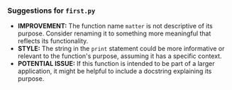 ### Suggestions for `first.py`

- **IMPROVEMENT:** The function name `matter` is not descriptive of its purpose. Consider renaming it to something more meaningful that reflects its functionality.
- **STYLE:** The string in the `print` statement could be more informative or relevant to the function's purpose, assuming it has a specific context.
- **POTENTIAL ISSUE:** If this function is intended to be part of a larger application, it might be helpful to include a docstring explaining its purpose.


